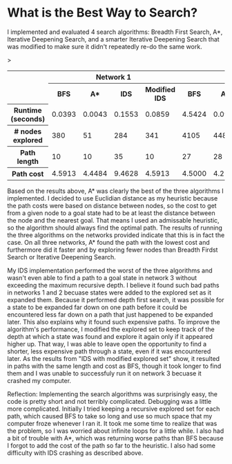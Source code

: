 # What is the Best Way to Search?

I implemented and evaluated 4 search algorithms: Breadth First Search, A*, Iterative Deepening Search, and a smarter Iterative Deepening Search that was modified to make sure it didn't repeatedly re-do the same work.

<table>
  <tr><td rowspan=2></td><th colspan=4>Network 1</th><th colspan=4>Network 2</th><th colspan=3>Network 3</th></tr>
  <tr><th>BFS</th><th>A*</th><th>IDS</th><th>Modified IDS</th><th>BFS</th><th>A*</th><th>IDS</th><th>Modified IDS</th><th>BFS</th><th>A*</th><th>IDS</th></tr>
  <tr><th>Runtime (seconds)</th><td>0.0393</td><td>0.0043</td><td>0.1553</td><td>0.0859</td><td>4.5424</td><td>0.0949</td><td>23.2790</td>><td>7.6172</td><td>1590.1788</td><td>49.0080</td><td rowspan=4>Exceeds maximum recursive depth.</td></tr>
  <tr><th># nodes explored</th><td>380</td><td>51</td><td>284</td><td>341</td><td>4105</td><td>448</td><td>1556</td><td>4105</td><td>39525</td><td>8689</td></tr>
  <tr><th>Path length</th><td>10</td><td>10</td><td>35</td><td>10</td><td>27</td><td>28</td><td>140</td><td>27</td><td>80</td><td>89</td></tr>
  <tr><th>Path cost</th><td>4.5913</td><td>4.4484</td><td>9.4628</td><td>4.5913</td><td>4.5000</td><td>4.2137</td><td>14.1892</td><td>4.500</td><td>6.4321</td><td>5.9150</td></tr>
</table>

Based on the results above, A* was clearly the best of the three algorithms I implemented. I decided to use Euclidian distance as my heuristic because the path costs were based on distance between nodes, so the cost to get from a given node to a goal state had to be at least the distance between the node and the nearest goal. That means I used an admissable heuristic, so the algorithm should always find the optimal path. The results of running the three algorithms on the networks provided indicate that this is in fact the case. On all three networks, A* found the path with the lowest cost and furthermore did it faster and by exploring fewer nodes than Breadth Firdst Search or Iterative Deepening Search.

My IDS implementation performed the worst of the three algorithms and wasn't even able to find a path to a goal state in network 3 without exceeding the maximum recursive depth. I believe it found such bad paths in networks 1 and 2 becuase states were added to the explored set as it expanded them. Because it performed depth first search, it was possible for a state to be expanded far down on one path before it could be encountered less far down on a path that just happened to be expanded later. This also explains why it found such expensive paths. To improve the algorithm's performance, I modified the explored set to keep track of the depth at which a state was found and explore it again only if it appeared higher up. That way, I was able to leave open the opportunity to find a shorter, less expensive path through a state, even if it was encountered later. As the results from "IDS with modified explored set" show, it resulted in paths with the same length and cost as BFS, though it took longer to find them and I was unable to successfuly run it on network 3 becuase it crashed my computer.

Reflection: Implementing the search algorithms was surprisingly easy, the code is pretty short and not terribly complicated. Debugging was a little more complicated. Initially I tried keeping a recursive explored set for each path, which caused BFS to take so long and use so much space that my computer froze whenever I ran it. It took me some time to realize that was the problem, so I was worried about infinite loops for a little while. I also had a bit of trouble with A*, which was returning worse paths than BFS because I forgot to add the cost of the path so far to the heuristic. I also had some difficulty with IDS crashing as described above.
